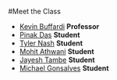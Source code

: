 #Meet the Class

* [Kevin Buffardi](kevin.md) **Professor**
* [Pinak Das](Pinak.md) **Student**
* [Tyler Nash](tyler.md) **Student**
* [Mohit Athwani](mohit.md) **Student**
* [Jayesh Tambe](Jayesh.md) **Student**
* [Michael Gonsalves](michael.md) **Student**
